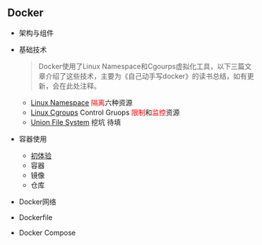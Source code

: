 ## Docker
- 架构与组件

- 基础技术
    > Docker使用了Linux Namespace和Cgourps虚拟化工具，以下三篇文章介绍了这些技术，主要为《自己动手写docker》的读书总结，如有更新，会在此处注释。
    - [Linux Namespace](./../../book/linux/namespace.md) <font color=Red>隔离</font>六种资源
    - [Linux Cgroups](./../../book/linux/cgroups.md)      Control Gruops <font color=Red>限制</font>和<font color=Red>监控</font>资源
    - [Union File System](./../../book/linux/file_system.md) 挖坑 待填

- 容器使用
    - [初体验](./run.md)
    - 容器
    - 镜像
    - 仓库


- Docker网络

- Dockerfile
- Docker Compose

<!--
- Docker Machine
- Docker Swarm
-->